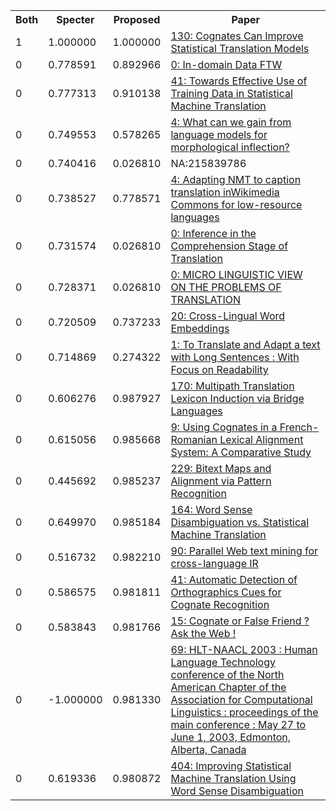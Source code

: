 <html><table><tr>
<th>Both</th>
<th>Specter</th>
<th>Proposed</th>
<th>Paper</th>
</tr>
<tr>
<td>1</td>
<td>1.000000</td>
<td>1.000000</td>
<td><a href="https://www.semanticscholar.org/paper/615e6273b14d0918ec3fe5dddec5e383124940c8">130: Cognates Can Improve Statistical Translation Models</a></td>
</tr>
<tr>
<td>0</td>
<td>0.778591</td>
<td>0.892966</td>
<td><a href="https://www.semanticscholar.org/paper/8b0dd186bad56f78fb714725e4510f04c08f6fc0">0: In-domain Data FTW</a></td>
</tr>
<tr>
<td>0</td>
<td>0.777313</td>
<td>0.910138</td>
<td><a href="https://www.semanticscholar.org/paper/17218704ed67c8ec7df66678fa05a04cd18a6255">41: Towards Effective Use of Training Data in Statistical Machine Translation</a></td>
</tr>
<tr>
<td>0</td>
<td>0.749553</td>
<td>0.578265</td>
<td><a href="https://www.semanticscholar.org/paper/d0a82b9688fc3df377f5c4ea5bb0a36dbfb91979">4: What can we gain from language models for morphological inflection?</a></td>
</tr>
<tr>
<td>0</td>
<td>0.740416</td>
<td>0.026810</td>
<td>NA:215839786</td>
</tr>
<tr>
<td>0</td>
<td>0.738527</td>
<td>0.778571</td>
<td><a href="https://www.semanticscholar.org/paper/a28001c13ef76c9df95f01c6774d8000a94c49b6">4: Adapting NMT to caption translation inWikimedia Commons for low-resource languages</a></td>
</tr>
<tr>
<td>0</td>
<td>0.731574</td>
<td>0.026810</td>
<td><a href="https://www.semanticscholar.org/paper/89bbf4b7439d6e7797c701dd117340235f1f9854">0: Inference in the Comprehension Stage of Translation</a></td>
</tr>
<tr>
<td>0</td>
<td>0.728371</td>
<td>0.026810</td>
<td><a href="https://www.semanticscholar.org/paper/6bf8be4b22036d1f95d8e6e12df63a7f77a33347">0: MICRO LINGUISTIC VIEW ON THE PROBLEMS OF TRANSLATION</a></td>
</tr>
<tr>
<td>0</td>
<td>0.720509</td>
<td>0.737233</td>
<td><a href="https://www.semanticscholar.org/paper/424906c3e4590f789027d1c773a7c929cef2630f">20: Cross-Lingual Word Embeddings</a></td>
</tr>
<tr>
<td>0</td>
<td>0.714869</td>
<td>0.274322</td>
<td><a href="https://www.semanticscholar.org/paper/d75ad688822d0a02505c9d8aa28ac099731ec9c5">1: To Translate and Adapt a text with Long Sentences : With Focus on Readability</a></td>
</tr>
<tr>
<td>0</td>
<td>0.606276</td>
<td>0.987927</td>
<td><a href="https://www.semanticscholar.org/paper/9abac1f26202dfb9ec49ef0f6c9400dbace044c9">170: Multipath Translation Lexicon Induction via Bridge Languages</a></td>
</tr>
<tr>
<td>0</td>
<td>0.615056</td>
<td>0.985668</td>
<td><a href="https://www.semanticscholar.org/paper/681e1351b637617c9460b340d907c46db64cb6ad">9: Using Cognates in a French-Romanian Lexical Alignment System: A Comparative Study</a></td>
</tr>
<tr>
<td>0</td>
<td>0.445692</td>
<td>0.985237</td>
<td><a href="https://www.semanticscholar.org/paper/16d5db716e774c60cf76ef5b3912c001e7c2754b">229: Bitext Maps and Alignment via Pattern Recognition</a></td>
</tr>
<tr>
<td>0</td>
<td>0.649970</td>
<td>0.985184</td>
<td><a href="https://www.semanticscholar.org/paper/3ad60c4b460e54fe94894d9e80f695fd3d41b294">164: Word Sense Disambiguation vs. Statistical Machine Translation</a></td>
</tr>
<tr>
<td>0</td>
<td>0.516732</td>
<td>0.982210</td>
<td><a href="https://www.semanticscholar.org/paper/b41732b864f7983f4628a0c050735d3e976cc661">90: Parallel Web text mining for cross-language IR</a></td>
</tr>
<tr>
<td>0</td>
<td>0.586575</td>
<td>0.981811</td>
<td><a href="https://www.semanticscholar.org/paper/1a14987db6189abe38c3eadb92900cf5d7effcea">41: Automatic Detection of Orthographics Cues for Cognate Recognition</a></td>
</tr>
<tr>
<td>0</td>
<td>0.583843</td>
<td>0.981766</td>
<td><a href="https://www.semanticscholar.org/paper/f1cf6a5ac9c3f42df6ac00eb870516e984fc2408">15: Cognate or False Friend ? Ask the Web !</a></td>
</tr>
<tr>
<td>0</td>
<td>-1.000000</td>
<td>0.981330</td>
<td><a href="https://www.semanticscholar.org/paper/0c4dbf4cd8dba81e94fd74831c3f0268efa8dfa7">69: HLT-NAACL 2003 : Human Language Technology conference of the North American Chapter of the Association for Computational Linguistics : proceedings of the main conference : May 27 to June 1, 2003, Edmonton, Alberta, Canada</a></td>
</tr>
<tr>
<td>0</td>
<td>0.619336</td>
<td>0.980872</td>
<td><a href="https://www.semanticscholar.org/paper/e421fc9b8d368d6a9542cc384abe0d43cdd57209">404: Improving Statistical Machine Translation Using Word Sense Disambiguation</a></td>
</tr>
</table></html>
